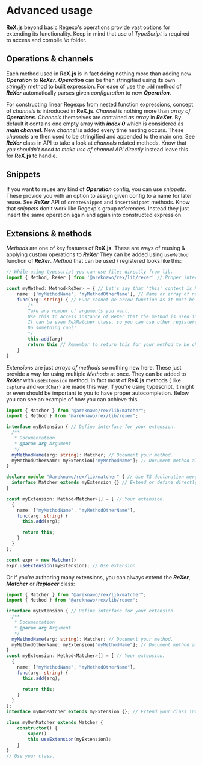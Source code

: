 # Advanced usage
**ReX.js** beyond basic Regexp's operations provide vast options for extending its functionality. Keep in mind that use of *TypeScript* is required to access and compile *lib* folder.
## Operations & channels
Each method used in **ReX.js** is in fact doing nothing more than adding new ***Operation*** to ***ReXer***. ***Operation*** can be then stringified using its own *stringify* method to built expression. For ease of use the `add` method of ***ReXer*** automatically parses given *configuration* to new ***Operation***.

For constructing linear Regexps from nested function expressions, concept of *channels* is introduced in **ReX.js**. *Channel* is nothing more than *array of* ***Operations***. *Channels* themselves are contained *as array* in ***ReXer***. By default it contains one empty array with ***index 0*** which is considered as ***main channel***. New *channel* is added every time nesting occurs. These *channels* are then used to be stringified and appended to the main one. See ***ReXer*** class in API to take a look at *channels* related methods. Know that *you shouldn't need to make use of channel API directly* instead leave this for **ReX.js** to handle.

## Snippets
If you want to reuse any kind of ***Operation*** config, you can use *snippets*. These provide you with an option to assign given config to a name for later reuse. See ***ReXer*** API of `createSnippet` and `insertSnippet` methods. Know that *snippets* don't work like Regexp's group references. Instead they just insert the same operation again and again into constructed expression.
## Extensions & methods
*Methods* are one of key features of **ReX.js**. These are ways of reusing & applying custom operations to ***ReXer*** They can be added using `useMethod` function of ***ReXer***. *Method* that can be used / registered looks like this:
```typescript
// While using typescript you can use files directly from lib.
import { Method, ReXer } from '@areknawo/rex/lib/rexer' // Proper interface is exported from lib.

const myMethod: Method<ReXer> = { // Let's say that 'this' context is ReXer.
	name: ['myMethodName', 'myMethodOtherName'], // Name or array of names.
	func(arg: string) { // Func cannot be arrow function as it must be bindable.
		/*
		Take any number of arguments you want.
		Use this to access instance of ReXer that the method is used in.
		It can be even ReXMatcher class, so you can use other registered methods.
		Do something cool!
		*/
		this.add(arg)
		return this // Remember to return this for your method to be chainable!
	}
}
```
*Extensions* are just *arrays of methods* so nothing new here. These just provide a way for using multiple *Methods* at once. They can be added to ***ReXer*** with `useExtension` method. In fact most of **ReX.js** methods ( like `capture`  and `wordChar`) are made this way. If you're using typescript, it might or even should be important to you to have proper autocompletion. Below you can see an example of how you can achieve this.
```typescript
import { Matcher } from "@areknawo/rex/lib/matcher";
import { Method } from "@areknawo/rex/lib/rexer";

interface myExtension { // Define interface for your extension.
  /**
   * Documentation
   * @param arg Argument
   */
  myMethodName(arg: string): Matcher; // Document your method.
  myMethodOtherName: myExtension["myMethodName"]; // Document method alias.
}

declare module "@areknawo/rex/lib/matcher" { // Use TS declaration merging
  interface Matcher extends myExtension {} // Extend or define directly.
}

const myExtension: Method<Matcher>[] = [ // Your extension.
  {
    name: ["myMethodName", "myMethodOtherName"],
    func(arg: string) {
      this.add(arg);

      return this;
    }
  }
];

const expr = new Matcher()
expr.useExtension(myExtension); // Use extension
```
Or if you're authoring many extensions, you can always extend the ***ReXer***, ***Matcher*** or ***Replacer*** class: 
```typescript
import { Matcher } from "@areknawo/rex/lib/matcher";
import { Method } from "@areknawo/rex/lib/rexer";

interface myExtension { // Define interface for your extension.
  /**
   * Documentation
   * @param arg Argument
   */
  myMethodName(arg: string): Matcher; // Document your method.
  myMethodOtherName: myExtension["myMethodName"]; // Document method alias.
}
const myExtension: Method<Matcher>[] = [ // Your extension.
  {
    name: ["myMethodName", "myMethodOtherName"],
    func(arg: string) {
      this.add(arg);

      return this;
    }
  }
];
interface myOwnMatcher extends myExtension {}; // Extend your class interface

class myOwnMatcher extends Matcher {
    constructor() {
        super()
        this.useExtension(myExtension);
    }
}
// Use your class.
```